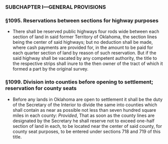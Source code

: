 ### SUBCHAPTER I—GENERAL PROVISIONS

### §1095. Reservations between sections for highway purposes
* There shall be reserved public highways four rods wide between each section of land in said former Territory of Oklahoma, the section lines being the center of said highways; but no deduction shall be made, where cash payments are provided for, in the amount to be paid for each quarter section of land by reason of such reservation. But if the said highway shall be vacated by any competent authority, the title to the respective strips shall inure to the then owner of the tract of which it formed a part by the original survey.

### §1099. Division into counties before opening to settlement; reservation for county seats
* Before any lands in Oklahoma are open to settlement it shall be the duty of the Secretary of the Interior to divide the same into counties which shall contain as near as possible not less than seven hundred square miles in each county: _Provided_, That as soon as the county lines are designated by the Secretary he shall reserve not to exceed one-half section of land in each, to be located near the center of said county, for county seat purposes, to be entered under sections 718 and 719 of this title.